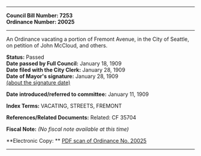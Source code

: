 * * * * *  
  
**Council Bill Number: [](#h0)[](#h2)7253**   
**Ordinance Number: 20025**  
  
* * * * *  
  
An Ordinance vacating a portion of Fremont Avenue, in the City of Seattle, on petition of John McCloud, and others.  
  
**Status:** Passed   
**Date passed by Full Council:** January 18, 1909   
**Date filed with the City Clerk:** January 28, 1909   
**Date of Mayor's signature:** January 28, 1909   
[(about the signature date)](/~public/approvaldate.htm)   
  
  
**Date introduced/referred to committee:** January 11, 1909   
  
**Index Terms:** VACATING, STREETS, FREMONT  
  
**References/Related Documents:** Related: CF 35704  
  
**Fiscal Note:** *(No fiscal note available at this time)*  
  
**Electronic Copy: ** [PDF scan of Ordinance No. 20025](/~archives/Ordinances/Ord_20025.pdf)  
  
* * * * *  
